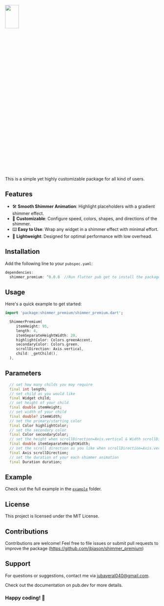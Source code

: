 <img width=30% height=14% src="https://github.com/user-attachments/assets/71cb7a16-e6f0-4fb2-80a4-19301d2819c3">

This is a simple yet highly customizable package for all kind of users.

## Features

- 🛠️ **Smooth Shimmer Animation**: Highlight placeholders with a gradient shimmer effect.
- 🔢 **Customizable**: Configure speed, colors, shapes, and directions of the shimmer.
- ⌨️ **Easy to Use**: Wrap any widget in a shimmer effect with minimal effort.
- 🔐 **Lightweight**: Designed for optimal performance with low overhead.

## Installation

Add the following line to your `pubspec.yaml`:

```dart
dependencies:
  shimmer_premium: ^0.0.8  //Run flutter pub get to install the package.
```

## Usage
Here's a quick example to get started:

```dart
import 'package:shimmer_premium/shimmer_premium.dart';

  ShimmerPremium(
     itemHeight: 95,
     length: 4,
     itemSeparateHeightWidth: 20,
     highlightColor: Colors.greenAccent,
     secondaryColor: Colors.green,
     scrollDirection: Axis.vertical,
     child: _getChild(),
  ),
```


## Parameters

```dart
  // set how many childs you may require
  final int length;
  // set child as you would like
  final Widget child;
  // set height of your child
  final double itemHeight;
  // set width of your child
  final double? itemWidth;
  // set the primary/starting color
  final Color highlightColor;
  // set the secondary color
  final Color secondaryColor;
  // set the height when scrollDirection=Axis.vertical & Width scrollDirection=Axis.horizontal
  final double itemSeparateHeightWidth;
  // set the scroll direction as you like when scrollDirection=Axis.vertical/Axis.horizontal
  final Axis scrollDirection;
  // set the duration of your each shimmer animation 
  final Duration duration;
```

## Example
Check out the full example in the [`example`](https://pub.dev/packages/shimmer_premium/example) folder.

## License
This project is licensed under the MIT License.

## Contributions
Contributions are welcome! Feel free to file issues or submit pull requests to improve the package (https://github.com/jbjason/shimmer_premium)

## Support
For questions or suggestions, contact me via jubayeral040@gmail.com.

Check out the documentation on pub.dev for more details.

### Happy coding! 🚀